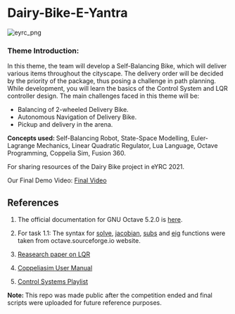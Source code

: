 # Dairy-Bike-E-Yantra

![eyrc_png](https://user-images.githubusercontent.com/82901720/163624246-4ebdd65d-223c-4912-bcf3-a0d0ee79ed60.png)

### Theme Introduction:
In this theme, the team will develop a Self-Balancing Bike, which will deliver various items throughout the cityscape. The delivery order will be decided by the priority of the package, thus posing a challenge in path planning. While development, you will learn the basics of the Control System and LQR controller design. The main challenges faced in this theme will be:

* Balancing of 2-wheeled Delivery Bike.
* Autonomous Navigation of Delivery Bike.
* Pickup and delivery in the arena.

<b> Concepts used: </b> Self-Balancing Robot, State-Space Modelling, Euler-Lagrange Mechanics, Linear Quadratic Regulator, Lua Language, Octave Programming, Coppelia Sim, Fusion 360.

For sharing resources of the Dairy Bike project in eYRC 2021.

Our Final Demo Video: [Final Video](https://drive.google.com/file/d/1ety4MSCOgPsfXiDhSEAS8LmQMAKC-QWO/view?usp=sharing) 
## References
1) The official documentation for GNU Octave 5.2.0 is [here](https://octave.org/doc/v5.2.0/).

2) For task 1.1: The syntax for [solve](https://octave.sourceforge.io/symbolic/function/@sym/solve.html), [jacobian](https://octave.sourceforge.io/symbolic/function/@sym/jacobian.html), [subs](https://octave.sourceforge.io/symbolic/function/@sym/subs.html) and [eig](https://octave.sourceforge.io/octave/function/eigs.html) functions were taken from octave.sourceforge.io website.

3) [Reasearch paper on LQR](https://www.kybernetika.cz/content/2015/1/173/paper.pdf)

4) [Coppeliasim User Manual](https://www.coppeliarobotics.com/helpFiles/)

5) [Control Systems Playlist](https://youtube.com/playlist?list=PLMrJAkhIeNNR20Mz-VpzgfQs5zrYi085m)
 
<b> Note: </b> This repo was made public after the competition ended and final scripts were uploaded for future reference purposes.
